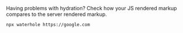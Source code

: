 Having problems with hydration? Check how your JS rendered markup compares to the server rendered markup.

```
npx waterhole https://google.com
```